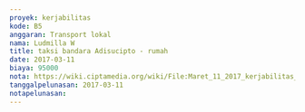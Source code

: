 ```yaml
---
proyek: kerjabilitas
kode: B5
anggaran: Transport lokal
nama: Ludmilla W
title: taksi bandara Adisucipto - rumah
date: 2017-03-11
biaya: 95000
nota: https://wiki.ciptamedia.org/wiki/File:Maret_11_2017_kerjabilitas_B5_taksi_rajawali_bandara_rumah_ludmilla.jpg
tanggalpelunasan: 2017-03-11
notapelunasan:
---
```


